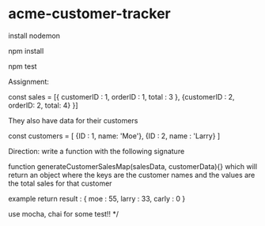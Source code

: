 # acme-customer-tracker

install nodemon

npm install

npm test


Assignment: 

const sales = [{
    customerID : 1,
    orderID : 1,
    total : 3
}, 
{customerID : 2, 
orderID: 2, 
total: 4}
}]

They also have data for their customers

const customers = [
    {ID : 1,
    name: 'Moe'},
    {ID : 2,
    name : 'Larry}
]

Direction: write a function with the following signature


function generateCustomerSalesMap(salesData, customerData){}
which will return an object where the keys are the customer names and
the values are the total sales for that customer

example return result : {
    moe : 55,
    larry : 33,
    carly : 0
}

use mocha, chai for some test!!
*/
